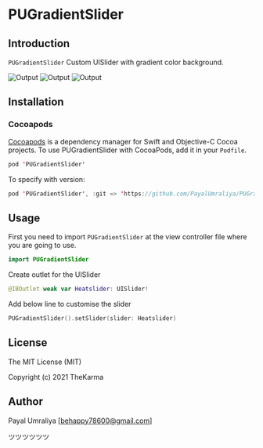 # PUGradientSlider

## Introduction

`PUGradientSlider` Custom UISlider with gradient color background.

![Output](images/1.png)
![Output](images/2.png)
![Output](images/3.png)

## Installation

### Cocoapods

[Cocoapods](https://cocoapods.org/#install) is a dependency manager for Swift and Objective-C Cocoa projects. To use PUGradientSlider with CocoaPods, add it in your `Podfile`.

```swift
pod 'PUGradientSlider'
```

To specify with version:

```swift
pod 'PUGradientSlider', :git => 'https://github.com/PayalUmraliya/PUGradientSlider.git', :branch => '1.0.1'
```

## Usage

First you need to import `PUGradientSlider` at the view controller file where you are going to use.

```swift
import PUGradientSlider
```
Create outlet for the UISlider

```swift
@IBOutlet weak var Heatslider: UISlider!
```
Add below line to customise the slider

```swift
PUGradientSlider().setSlider(slider: Heatslider)
```

###

## License

The MIT License (MIT)

Copyright (c) 2021 TheKarma


## Author

Payal Umraliya [behappy78600@gmail.com] 

ツツツツツツ
